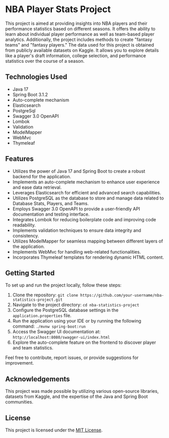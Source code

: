 # NBA Player Stats Project

This project is aimed at providing insights into NBA players and their performance statistics based on different seasons. It offers the ability to learn about individual player performance as well as team-based player analytics. Additionally, the project includes methods to create "fantasy teams" and "fantasy players." The data used for this project is obtained from publicly available datasets on Kaggle. It allows you to explore details like a player's draft information, college selection, and performance statistics over the course of a season.

## Technologies Used

- Java 17
- Spring Boot 3.1.2
- Auto-complete mechanism
- Elasticsearch
- PostgreSql
- Swagger 3.0 OpenAPI
- Lombok
- Validation
- ModelMapper
- WebMvc
- Thymeleaf

## Features

- Utilizes the power of Java 17 and Spring Boot to create a robust backend for the application.
- Implements an auto-complete mechanism to enhance user experience and ease data retrieval.
- Leverages Elasticsearch for efficient and advanced search capabilities.
- Utilizes PostgreSQL as the database to store and manage data related to Database Stats, Players, and Teams.
- Employs Swagger 3.0 OpenAPI to provide a user-friendly API documentation and testing interface.
- Integrates Lombok for reducing boilerplate code and improving code readability.
- Implements validation techniques to ensure data integrity and consistency.
- Utilizes ModelMapper for seamless mapping between different layers of the application.
- Implements WebMvc for handling web-related functionalities.
- Incorporates Thymeleaf templates for rendering dynamic HTML content.

## Getting Started

To set up and run the project locally, follow these steps:

1. Clone the repository: `git clone https://github.com/your-username/nba-statistics-project.git`
2. Navigate to the project directory: `cd nba-statistics-project`
3. Configure the PostgreSQL database settings in the `application.properties` file.
4. Run the application using your IDE or by running the following command: `./mvnw spring-boot:run`
5. Access the Swagger UI documentation at: `http://localhost:8080/swagger-ui/index.html`
6. Explore the auto-complete feature on the frontend to discover player and team statistics.

Feel free to contribute, report issues, or provide suggestions for improvement.

## Acknowledgements

This project was made possible by utilizing various open-source libraries, datasets from Kaggle, and the expertise of the Java and Spring Boot communities.

## License

This project is licensed under the [MIT License](LICENSE).
